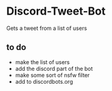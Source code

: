 # Discord-Tweet-Bot
Gets a tweet from a list of users

## to do
- make the list of users
- add the discord part of the bot
- make some sort of nsfw filter
- add to discordbots.org
